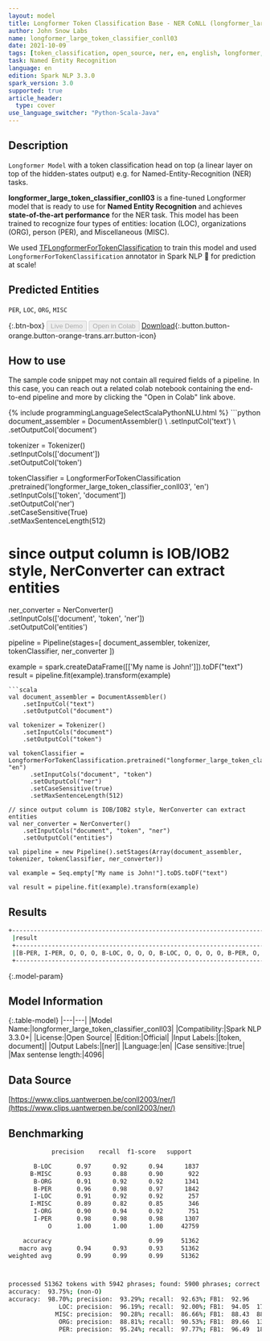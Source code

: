 ```yaml
---
layout: model
title: Longformer Token Classification Base - NER CoNLL (longformer_large_token_classifier_conll03)
author: John Snow Labs
name: longformer_large_token_classifier_conll03
date: 2021-10-09
tags: [token_classification, open_source, ner, en, english, longformer, conll]
task: Named Entity Recognition
language: en
edition: Spark NLP 3.3.0
spark_version: 3.0
supported: true
article_header:
  type: cover
use_language_switcher: "Python-Scala-Java"
---
```


## Description

`Longformer Model` with a token classification head on top (a linear layer on top of the hidden-states output) e.g. for Named-Entity-Recognition (NER) tasks.

**longformer_large_token_classifier_conll03** is a fine-tuned Longformer model that is ready to use for **Named Entity Recognition** and achieves **state-of-the-art performance** for the NER task. This model has been trained to recognize four types of entities: location (LOC), organizations (ORG), person (PER), and Miscellaneous (MISC). 

We used [TFLongformerForTokenClassification](https://huggingface.co/transformers/model_doc/longformer.html#tflongformerfortokenclassification) to train this model and used `LongformerForTokenClassification` annotator in Spark NLP 🚀 for prediction at scale!

## Predicted Entities
`PER`, `LOC`, `ORG`, `MISC`


{:.btn-box}
<button class="button button-orange" disabled>Live Demo</button>
<button class="button button-orange" disabled>Open in Colab</button>
[Download](https://s3.amazonaws.com/auxdata.johnsnowlabs.com/public/models/longformer_large_token_classifier_conll03_en_3.3.0_3.0_1633778673017.zip){:.button.button-orange.button-orange-trans.arr.button-icon}

## How to use

The sample code snippet may not contain all required fields of a pipeline. In this case, you can reach out a related colab notebook containing the end-to-end pipeline and more by clicking the "Open in Colab" link above.




<div class="tabs-box" markdown="1">
{% include programmingLanguageSelectScalaPythonNLU.html %}
```python
document_assembler = DocumentAssembler() \
    .setInputCol('text') \
    .setOutputCol('document')

tokenizer = Tokenizer() \
    .setInputCols(['document']) \
    .setOutputCol('token')

tokenClassifier = LongformerForTokenClassification \
      .pretrained('longformer_large_token_classifier_conll03', 'en') \
      .setInputCols(['token', 'document']) \
      .setOutputCol('ner') \
      .setCaseSensitive(True) \
      .setMaxSentenceLength(512)

# since output column is IOB/IOB2 style, NerConverter can extract entities
ner_converter = NerConverter() \
    .setInputCols(['document', 'token', 'ner']) \
    .setOutputCol('entities')

pipeline = Pipeline(stages=[
    document_assembler, 
    tokenizer,
    tokenClassifier,
    ner_converter
])

example = spark.createDataFrame([['My name is John!']]).toDF("text")
result = pipeline.fit(example).transform(example)
```
```scala
val document_assembler = DocumentAssembler() 
    .setInputCol("text") 
    .setOutputCol("document")

val tokenizer = Tokenizer() 
    .setInputCols("document") 
    .setOutputCol("token")

val tokenClassifier = LongformerForTokenClassification.pretrained("longformer_large_token_classifier_conll03", "en")
      .setInputCols("document", "token")
      .setOutputCol("ner")
      .setCaseSensitive(true)
      .setMaxSentenceLength(512)

// since output column is IOB/IOB2 style, NerConverter can extract entities
val ner_converter = NerConverter() 
    .setInputCols("document", "token", "ner") 
    .setOutputCol("entities")

val pipeline = new Pipeline().setStages(Array(document_assembler, tokenizer, tokenClassifier, ner_converter))

val example = Seq.empty["My name is John!"].toDS.toDF("text")

val result = pipeline.fit(example).transform(example)
```
</div>

## Results

```bash
+------------------------------------------------------------------------------------+
 |result                                                                              |
 +------------------------------------------------------------------------------------+
 |[B-PER, I-PER, O, O, O, B-LOC, O, O, O, B-LOC, O, O, O, O, B-PER, O, O, O, O, B-LOC]|
 +------------------------------------------------------------------------------------+
```

{:.model-param}
## Model Information

{:.table-model}
|---|---|
|Model Name:|longformer_large_token_classifier_conll03|
|Compatibility:|Spark NLP 3.3.0+|
|License:|Open Source|
|Edition:|Official|
|Input Labels:|[token, document]|
|Output Labels:|[ner]|
|Language:|en|
|Case sensitive:|true|
|Max sentense length:|4096|

## Data Source

[https://www.clips.uantwerpen.be/conll2003/ner/](https://www.clips.uantwerpen.be/conll2003/ner/)

## Benchmarking

```bash
            precision    recall  f1-score   support

       B-LOC       0.97      0.92      0.94      1837
      B-MISC       0.93      0.88      0.90       922
       B-ORG       0.91      0.92      0.92      1341
       B-PER       0.96      0.98      0.97      1842
       I-LOC       0.91      0.92      0.92       257
      I-MISC       0.89      0.82      0.85       346
       I-ORG       0.90      0.94      0.92       751
       I-PER       0.98      0.98      0.98      1307
           O       1.00      1.00      1.00     42759

    accuracy                           0.99     51362
   macro avg       0.94      0.93      0.93     51362
weighted avg       0.99      0.99      0.99     51362



processed 51362 tokens with 5942 phrases; found: 5900 phrases; correct: 5504.
accuracy:  93.75%; (non-O)
accuracy:  98.70%; precision:  93.29%; recall:  92.63%; FB1:  92.96
              LOC: precision:  96.19%; recall:  92.00%; FB1:  94.05  1757
             MISC: precision:  90.28%; recall:  86.66%; FB1:  88.43  885
              ORG: precision:  88.81%; recall:  90.53%; FB1:  89.66  1367
              PER: precision:  95.24%; recall:  97.77%; FB1:  96.49  1891
              
```
